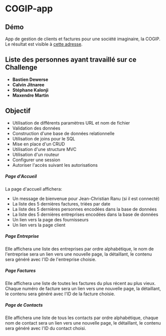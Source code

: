 # COGIP-app

## Démo

App de gestion de clients et factures pour une société imaginaire, la COGIP.
Le résultat est visible à [cette adresse](https://calvin-jitnaree.alwaysdata.net/COGIP-app/).

## Liste des personnes ayant travaillé sur ce Challenge

-   **Bastien Dewerse**
-   **Calvin Jitnaree**
-   **Stéphane Kalonji**
-   **Maxendre Martin**

## Objectif

-   Utilisation de différents paramètres URL et nom de fichier
-   Validation des données
-   Construction d'une base de données relationnelle
-   Utilisation de joins pour le SQL
-   Mise en place d'un CRUD
-   Utilisation d'une structure MVC
-   Utilisation d'un routeur
-   Configurer une session
-   Autoriser l'accès suivant les autorisations

##### Page d'Accueil

La page d'accueil affichera:

-   Un message de bienvenue pour Jean-Christian Ranu (si il est connecté)
-   La liste des 5 dernières factures, triées par date
-   La liste des 5 dernières personnes encodées dans la base de données
-   La liste des 5 dernières entreprises encodées dans la base de données
-   Un lien vers la page des fournisseurs
-   Un lien vers la page client

##### Page Entreprise

Elle affichera une liste des entreprises par ordre alphabétique, le nom de l'entreprise sera un lien vers une nouvelle page, la détaillant, le contenu sera généré avec l'ID de l'entreprise choisie.

##### Page Factures

Elle affichera une liste de toutes les factures du plus récent au plus vieux. Chaque numéro de facture sera un lien vers une nouvelle page, la détaillant, le contenu sera généré avec l'ID de la facture choisie.

##### Page de Contacts

Elle affichera une liste de tous les contacts par ordre alphabétique, chaque nom de contact sera un lien vers une nouvelle page, le détaillant, le contenu sera généré avec l'ID du contact choisi.
